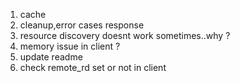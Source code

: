 1. cache
2. cleanup,error cases response
3. resource discovery doesnt work sometimes..why ?
4. memory issue in client ? 
5. update readme
6. check remote_rd set or not in client
